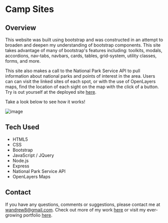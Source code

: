 # Camp Sites

## Overview
This website was built using bootstrap and was constructed in an attempt to broaden and deepen my understanding of bootstrap components. This site takes advantage of many of bootstrap's features including: toolkits, modals, accordions, nav-tabs, navbars, cards, tables, grid-system, utility classes, forms, and more. 

This site also makes a call to the National Park Service API to pull information about national parks and points of interest in the area. Users can can visit the linked sites of each spot, or with the use of OpenLayers maps, find the location of each sight on the map with the click of a button. Try is out yourself at the deployed site [here](https://secret-atoll-00242.herokuapp.com/).

Take a look below to see how it works! 

![image](./public/images/site.gif)

## Tech Used 
* HTML5
* CSS
* Bootstrap
* JavaScript / JQuery
* Node.js
* Express
* National Park Service API
* OpenLayers Maps

## Contact

If you have any questions, comments or suggestions, please contact me at wandrew8@gmail.com. Check out more of my work [here](https://github.com/wandrew8) or visit my ever-growing portfolio [here](http://www.andrewjohnweiss.com).